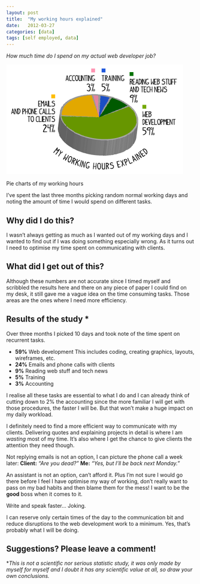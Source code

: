 ```yaml
---
layout: post
title:  "My working hours explained"
date:   2012-03-27
categories: [data]
tags: [self employed, data]
---
```

_How much time do I spend on my actual web developer job?_

![Pie chart of my working hours](/assets/images/pie-chart.png)
<p class="caption">Pie charts of my working hours</p>

I’ve spent the last three months picking random normal working days and noting the amount of time I would spend on different tasks.

## Why did I do this?
I wasn’t always getting as much as I wanted out of my working days and I wanted to find out if I was doing something especially wrong.
As it turns out I need to optimise my time spent on communicating with clients.

## What did I get out of this?
Although these numbers are not accurate since I timed myself and scribbled the results here and there on any piece of paper I could find on my desk, it still gave me a vague idea on the time consuming tasks. Those areas are the ones where I need more efficiency.

## Results of the study *
Over three months I picked 10 days and took note of the time spent on recurrent tasks.

* **59%** Web development
    This includes coding, creating graphics, layouts, wireframes, etc.
* **24%** Emails and phone calls with clients
* **9%** Reading web stuff and tech news
* **5%** Training
* **3%** Accounting

I realise all these tasks are essential to what I do and I can already think of cutting down to 2% the accounting since the more familiar I will get with those procedures, the faster I will be. But that won’t make a huge impact on my daily workload.

I definitely need to find a more efficient way to communicate with my clients.
Delivering quotes and explaining projects in detail is where I am _wasting_ most of my time. It’s also where I get the chance to give clients the attention they need though.

Not replying emails is not an option, I can picture the phone call a week later:
**Client:** _“Are you dead?”_
**Me:** _“Yes, but I’ll be back next Monday.”_

An assistant is not an option, can’t afford it. Plus I’m not sure I would go there before I feel I have optimise my way of working, don’t really want to pass on my bad habits and then blame them for the mess! I want to be the **good** boss when it comes to it.

Write and speak faster… Joking.

I can reserve only certain times of the day to the communication bit and reduce disruptions to the web development work to a minimum.
Yes, that’s probably what I will be doing.

## Suggestions? Please leave a comment!

*_This is not a scientific nor serious statistic study, it was only made by myself for myself and I doubt it has any scientific value at all, so draw your own conclusions._